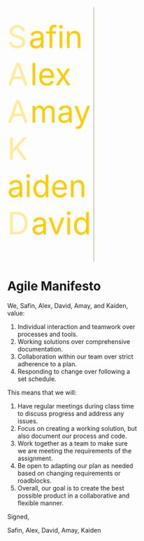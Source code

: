 <style>
.spanCapital {
    font-size: 70px;
    color: #ffeb9b;
}
.spanNormal {
    color: #ffcc00;
    font-size: 70px;
}
.div1 {
    text-align: center;
    font-size: 30px;
    color: white;
    padding-bottom: 50px;
    display: flex;
    align-items: center;
    justify-content: center;
    height: 500px;
}
.vertical {
    float: left;
    width: 1px;
    height: 580px;
    border-left: #ccc4b4 solid 2px;
    padding-left: 10px;
}
.one {   
    float: left;
    width: 39%;
    padding-top: 25px;
    padding-right: -10px;
}
.two {
    float: left;
    width: 59%;
}
.p1 {
    text-indent: 50px;
}
</style>
<body>
<div1 style="vertical-align: middle;" class="one">
    <span class="spanCapital">S</span>
    <span class="spanNormal">afin</span><br>
    <span class="spanCapital">A</span>
    <span class="spanNormal">lex</span><br>
    <span class="spanCapital">A</span>
    <span class="spanNormal">may</span><br>
    <span class="spanCapital">K</span>
    <span class="spanNormal">aiden</span><br>
    <span class="spanCapital">D</span>
    <span class="spanNormal">avid</span>
</div1>
<div class = "vertical"></div>
<div1 class="two">
<h1>Agile Manifesto</h1>

<p>We, Safin, Alex, David, Amay, and Kaiden, value:</p>
<ol>
    <li>Individual interaction and teamwork over processes and tools.</li>
    <li>Working solutions over comprehensive documentation.</li>
    <li>Collaboration within our team over strict adherence to a plan.</li>
    <li>Responding to change over following a set schedule.</li>
</ol>
<p>This means that we will:</p>
<ol>
    <li>Have regular meetings during class time to discuss progress and address any issues.</li>
    <li>Focus on creating a working solution, but also document our process and code.</li>
    <li>Work together as a team to make sure we are meeting the requirements of the assignment.</li>
    <li>Be open to adapting our plan as needed based on changing requirements or roadblocks.</li>
    <li>Overall, our goal is to create the best possible product in a collaborative and flexible manner.</li>
</ol>
<p>Signed,</p>
<p1>
Safin, Alex, David, Amay, Kaiden
</p1>
</div1>
<br>
<br>
<br>
<br>
<br>
